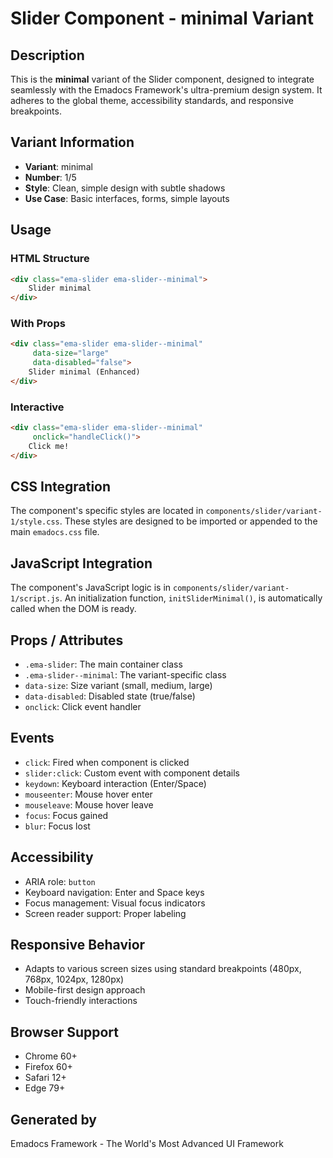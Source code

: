 # Slider Component - minimal Variant

## Description
This is the **minimal** variant of the Slider component, designed to integrate seamlessly with the Emadocs Framework's ultra-premium design system. It adheres to the global theme, accessibility standards, and responsive breakpoints.

## Variant Information
- **Variant**: minimal
- **Number**: 1/5
- **Style**: Clean, simple design with subtle shadows
- **Use Case**: Basic interfaces, forms, simple layouts

## Usage

### HTML Structure
```html
<div class="ema-slider ema-slider--minimal">
    Slider minimal
</div>
```

### With Props
```html
<div class="ema-slider ema-slider--minimal" 
     data-size="large" 
     data-disabled="false">
    Slider minimal (Enhanced)
</div>
```

### Interactive
```html
<div class="ema-slider ema-slider--minimal" 
     onclick="handleClick()">
    Click me!
</div>
```

## CSS Integration
The component's specific styles are located in `components/slider/variant-1/style.css`. These styles are designed to be imported or appended to the main `emadocs.css` file.

## JavaScript Integration
The component's JavaScript logic is in `components/slider/variant-1/script.js`. An initialization function, `initSliderMinimal()`, is automatically called when the DOM is ready.

## Props / Attributes
- `.ema-slider`: The main container class
- `.ema-slider--minimal`: The variant-specific class
- `data-size`: Size variant (small, medium, large)
- `data-disabled`: Disabled state (true/false)
- `onclick`: Click event handler

## Events
- `click`: Fired when component is clicked
- `slider:click`: Custom event with component details
- `keydown`: Keyboard interaction (Enter/Space)
- `mouseenter`: Mouse hover enter
- `mouseleave`: Mouse hover leave
- `focus`: Focus gained
- `blur`: Focus lost

## Accessibility
- ARIA role: `button`
- Keyboard navigation: Enter and Space keys
- Focus management: Visual focus indicators
- Screen reader support: Proper labeling

## Responsive Behavior
- Adapts to various screen sizes using standard breakpoints (480px, 768px, 1024px, 1280px)
- Mobile-first design approach
- Touch-friendly interactions

## Browser Support
- Chrome 60+
- Firefox 60+
- Safari 12+
- Edge 79+

## Generated by
Emadocs Framework - The World's Most Advanced UI Framework
